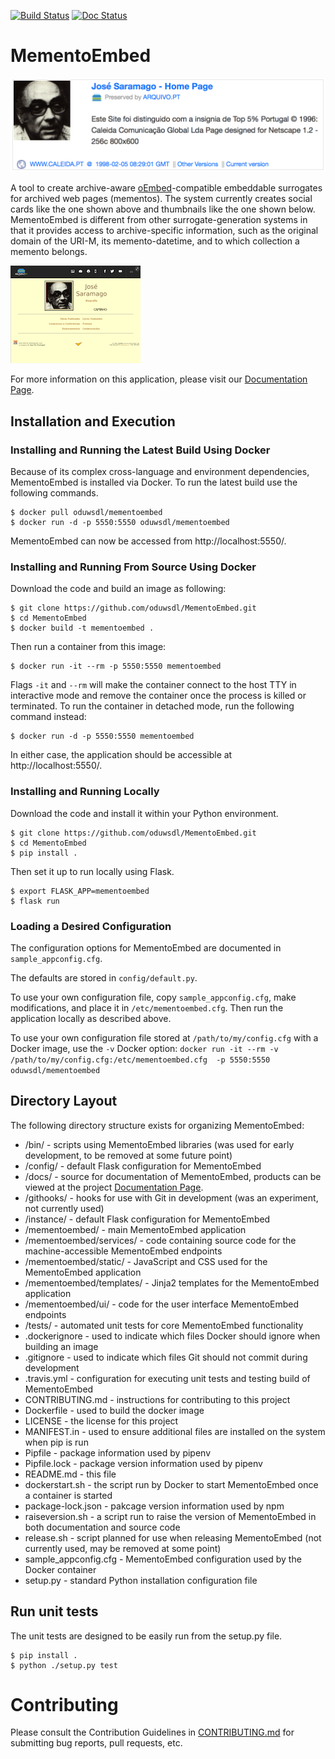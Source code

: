 [![Build Status](https://travis-ci.org/oduwsdl/MementoEmbed.svg?branch=master)](https://travis-ci.org/oduwsdl/MementoEmbed)
[![Doc Status](https://readthedocs.org/projects/mementoembed/badge/?version=latest&style=flat)](https://mementoembed.readthedocs.io/en/latest/)

# MementoEmbed

![Image of a Social Card](docs/source/images/socialcard-example.png?raw=true "Social Card Example for http://arquivo.pt/wayback/19980205082901/http://www.caleida.pt/saramago/")

A tool to create archive-aware [oEmbed](https://oembed.com/)-compatible embeddable surrogates for archived web pages (mementos). The system currently creates social cards like the one shown above and thumbnails like the one shown below. MementoEmbed is different from other surrogate-generation systems in that it provides access to archive-specific information, such as the original domain of the URI-M, its memento-datetime, and to which collection a memento belongs.

![Image of a Social Card](docs/source/images/thumbnail-example.png?raw=true "Thumbnail Example for http://arquivo.pt/wayback/19980205082901/http://www.caleida.pt/saramago/")

For more information on this application, please visit our [Documentation Page](https://mementoembed.readthedocs.io/en/latest/).

## Installation and Execution

### Installing and Running the Latest Build Using Docker

Because of its complex cross-language and environment dependencies, MementoEmbed is installed via Docker. To run the latest build use the following commands.

```
$ docker pull oduwsdl/mementoembed
$ docker run -d -p 5550:5550 oduwsdl/mementoembed
```

MementoEmbed can now be accessed from http://localhost:5550/.

### Installing and Running From Source Using Docker

Download the code and build an image as following:

```
$ git clone https://github.com/oduwsdl/MementoEmbed.git
$ cd MementoEmbed
$ docker build -t mementoembed .
```

Then run a container from this image:

```
$ docker run -it --rm -p 5550:5550 mementoembed
```

Flags `-it` and `--rm` will make the container connect to the host TTY in interactive mode and remove the container once the process is killed or terminated.
To run the container in detached mode, run the following command instead:

```
$ docker run -d -p 5550:5550 mementoembed
```

In either case, the application should be accessible at http://localhost:5550/.

### Installing and Running Locally

Download the code and install it within your Python environment.

```
$ git clone https://github.com/oduwsdl/MementoEmbed.git
$ cd MementoEmbed
$ pip install .
```

Then set it up to run locally using Flask.

```
$ export FLASK_APP=mementoembed
$ flask run
```

### Loading a Desired Configuration

The configuration options for MementoEmbed are documented in `sample_appconfig.cfg`.

The defaults are stored in `config/default.py`.

To use your own configuration file, copy `sample_appconfig.cfg`, make modifications, and place it in `/etc/mementoembed.cfg`. Then run the application locally as described above.

To use your own configuration file stored at `/path/to/my/config.cfg` with a Docker image, use the `-v` Docker option:
`docker run -it --rm -v /path/to/my/config.cfg:/etc/mementoembed.cfg  -p 5550:5550 oduwsdl/mementoembed`

## Directory Layout

The following directory structure exists for organizing MementoEmbed:
* /bin/ - scripts using MementoEmbed libraries (was used for early development, to be removed at some future point)
* /config/ - default Flask configuration for MementoEmbed
* /docs/ - source for documentation of MementoEmbed, products can be viewed at the project [Documentation Page](https://mementoembed.readthedocs.io/en/latest/).
* /githooks/ - hooks for use with Git in development (was an experiment, not currently used)
* /instance/ - default Flask configuration for MementoEmbed
* /mementoembed/ - main MementoEmbed application
* /mementoembed/services/ - code containing source code for the machine-accessible MementoEmbed endpoints
* /mementoembed/static/ - JavaScript and CSS used for the MementoEmbed application
* /mementoembed/templates/ - Jinja2 templates for the MementoEmbed application
* /mementoembed/ui/ - code for the user interface MementoEmbed endpoints
* /tests/ - automated unit tests for core MementoEmbed functionality
* .dockerignore - used to indicate which files Docker should ignore when building an image
* .gitignore - used to indicate which files Git should not commit during development
* .travis.yml - configuration for executing unit tests and testing build of MementoEmbed
* CONTRIBUTING.md - instructions for contributing to this project
* Dockerfile - used to build the docker image
* LICENSE - the license for this project
* MANIFEST.in - used to ensure additional files are installed on the system when pip is run
* Pipfile - package information used by pipenv
* Pipfile.lock - package version information used by pipenv
* README.md - this file
* dockerstart.sh - the script run by Docker to start MementoEmbed once a container is started
* package-lock.json - pakcage version information used by npm
* raiseversion.sh - a script run to raise the version of MementoEmbed in both documentation and source code
* release.sh - script planned for use when releasing MementoEmbed (not currently used, may be removed at some point)
* sample_appconfig.cfg - MementoEmbed configuration used by the Docker container
* setup.py - standard Python installation configuration file

## Run unit tests

The unit tests are designed to be easily run from the setup.py file.

```
$ pip install .
$ python ./setup.py test
```

# Contributing

Please consult the Contribution Guidelines in [CONTRIBUTING.md](https://github.com/oduwsdl/MementoEmbed/blob/master/CONTRIBUTING.md) for submitting bug reports, pull requests, etc.
